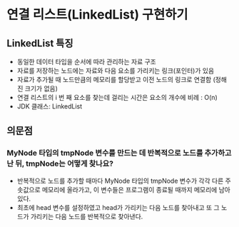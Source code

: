 # 연결 리스트(LinkedList) 구현하기

## LinkedList 특징

- 동일한 데이터 타입을 순서에 따라 관리하는 자료 구조
- 자료를 저장하는 노드에는 자료와 다음 요소를 가리키는 링크(포인터)가 있음
- 자료가 추가될 때 노드만큼의 메모리를 할당받고 이전 노드의 링크로 연결함 (정해진 크기가 없음)
- 연결 리스트의 i 번 째 요소를 찾는데 걸리는 시간은 요소의 개수에 비례 : O(n)
- JDK 클래스: LinkedList

## 의문점
### MyNode 타입의 tmpNode 변수를 만드는 데 반복적으로 노드를 추가하고 난 뒤, tmpNode는 어떻게 찾나요?
- 반복적으로 노드를 추가할 때마다 MyNode 타입의 tmpNode 변수가 각각 다른 주솟값으로 메모리에 올라가고, 이 변수들은 프로그램이 종료될 때까지 메모리에 남아 있다.
- 최초에 head 변수를 설정하였고 head가 가리키는 다음 노드를 찾아내고 또 그 노드가 가리키는 다음 노드를 반복적으로 찾아낸다.